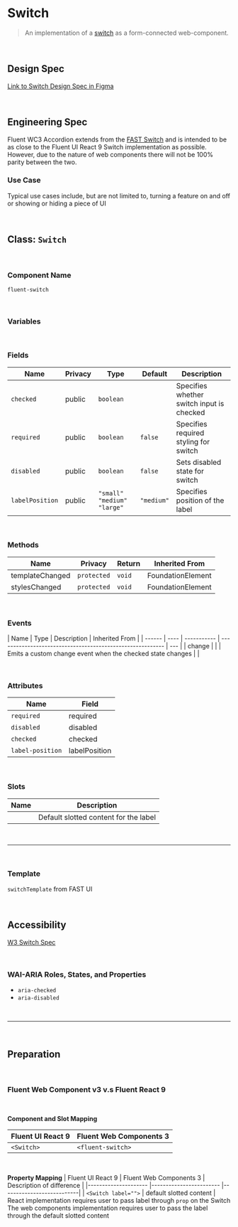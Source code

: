 # Switch

> An implementation of a [switch](https://w3c.github.io/aria/#switch) as a form-connected web-component.

<br />

## **Design Spec**

[Link to Switch Design Spec in Figma](https://www.figma.com/file/TPQVDN5cxYBqkP9urETsCp/Switch?node-id=655%3A1158&t=kJMaMie08ejCnL7H-0)

<br />

## **Engineering Spec**

Fluent WC3 Accordion extends from the [FAST Switch](https://www.fast.design/docs/components/switch/) and is intended to be as close to the Fluent UI React 9 Switch implementation as possible. However, due to the nature of web components there will not be 100% parity between the two.

### Use Case

Typical use cases include, but are not limited to, turning a feature on and off or showing or hiding a piece of UI

<br />

## Class: `Switch`

<br />

### **Component Name**

`fluent-switch`

<br />

### **Variables**

<br />

### **Fields**

| Name            | Privacy | Type                           | Default    | Description                               |
| --------------- | ------- | ------------------------------ | ---------- | ----------------------------------------- |
| `checked`       | public  | `boolean`                      |            | Specifies whether switch input is checked |
| `required`      | public  | `boolean`                      | `false`    | Specifies required styling for switch     |
| `disabled`      | public  | `boolean`                      | `false`    | Sets disabled state for switch            |
| `labelPosition` | public  | `"small"` `"medium"` `"large"` | `"medium"` | Specifies position of the label           |

<br />

### **Methods**

| Name            | Privacy     | Return | Inherited From    |
| --------------- | ----------- | ------ | ----------------- |
| templateChanged | `protected` | `void` | FoundationElement |
| stylesChanged   | `protected` | `void` | FoundationElement |

<br />

### **Events**

| Name   | Type | Description | Inherited From                                             |
| ------ | ---- | ----------- | ---------------------------------------------------------- | --- |
| change |      |             | Emits a custom change event when the checked state changes |     |

<br />

### **Attributes**

| Name             | Field         |
| ---------------- | ------------- |
| `required`       | required      |
| `disabled`       | disabled      |
| `checked`        | checked       |
| `label-position` | labelPosition |

<br />

### **Slots**

| Name | Description                           |
| ---- | ------------------------------------- |
|      | Default slotted content for the label |

<br />
<hr />
<br />

### **Template**

`switchTemplate` from FAST UI

<br />

## **Accessibility**

[W3 Switch Spec](https://w3c.github.io/aria/#switch)

<br />

### **WAI-ARIA Roles, States, and Properties**

- `aria-checked`
- `aria-disabled`

<br />
<hr />
<br />

## **Preparation**

<br />

### **Fluent Web Component v3 v.s Fluent React 9**

<br />

**Component and Slot Mapping**

| Fluent UI React 9 | Fluent Web Components 3 |
| ----------------- | ----------------------- |
| `<Switch>`        | `<fluent-switch>`       |

<br />

**Property Mapping**
| Fluent UI React 9 | Fluent Web Components 3 | Description of difference |
|--------------------- |------------------------ |---------------------------|
| `<Switch label="">` | default slotted content | React implementation requires user to pass label through `prop` on the Switch <br /> The web components implementation requires user to pass the label through the default slotted content
